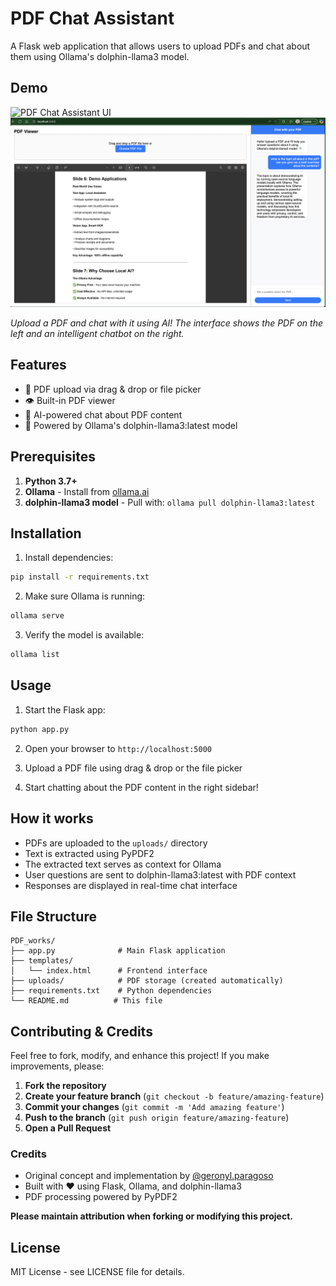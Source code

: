 # PDF Chat Assistant

A Flask web application that allows users to upload PDFs and chat about them using Ollama's dolphin-llama3 model.

## Demo

![PDF Chat Assistant UI](demo-screenshot.png)
<a href="#"><img src="https://github.com/fightTone/Ask_AI_about_PDF/blob/master/sample_images/image.png"/></a>

*Upload a PDF and chat with it using AI! The interface shows the PDF on the left and an intelligent chatbot on the right.*

## Features

- 📄 PDF upload via drag & drop or file picker
- 👁️ Built-in PDF viewer
- 💬 AI-powered chat about PDF content
- 🐬 Powered by Ollama's dolphin-llama3:latest model

## Prerequisites

1. **Python 3.7+**
2. **Ollama** - Install from [ollama.ai](https://ollama.ai)
3. **dolphin-llama3 model** - Pull with: `ollama pull dolphin-llama3:latest`

## Installation

1. Install dependencies:
```bash
pip install -r requirements.txt
```

2. Make sure Ollama is running:
```bash
ollama serve
```

3. Verify the model is available:
```bash
ollama list
```

## Usage

1. Start the Flask app:
```bash
python app.py
```

2. Open your browser to `http://localhost:5000`

3. Upload a PDF file using drag & drop or the file picker

4. Start chatting about the PDF content in the right sidebar!

## How it works

- PDFs are uploaded to the `uploads/` directory
- Text is extracted using PyPDF2
- The extracted text serves as context for Ollama
- User questions are sent to dolphin-llama3:latest with PDF context
- Responses are displayed in real-time chat interface

## File Structure

```
PDF_works/
├── app.py              # Main Flask application
├── templates/
│   └── index.html      # Frontend interface
├── uploads/            # PDF storage (created automatically)
├── requirements.txt    # Python dependencies
└── README.md          # This file
```

## Contributing & Credits

Feel free to fork, modify, and enhance this project! If you make improvements, please:

1. **Fork the repository**
2. **Create your feature branch** (`git checkout -b feature/amazing-feature`)
3. **Commit your changes** (`git commit -m 'Add amazing feature'`)
4. **Push to the branch** (`git push origin feature/amazing-feature`)
5. **Open a Pull Request**

### Credits
- Original concept and implementation by [@geronyl.paragoso](https://github.com/geronyl.paragoso)
- Built with ❤️ using Flask, Ollama, and dolphin-llama3
- PDF processing powered by PyPDF2

**Please maintain attribution when forking or modifying this project.**

## License

MIT License - see LICENSE file for details.